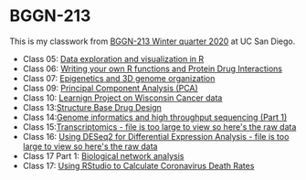 # BGGN-213


This is my classwork from [BGGN-213 Winter quarter 2020](https://bioboot.github.io/bggn213_W20/) at UC San Diego.

- Class 05: [Data exploration and visualization in R](https://github.com/emtrujillo-lab/bggn213/blob/master/Class05/class05/Class-05.md)
- Class 06: [Writing your own R functions and Protein Drug Interactions](https://github.com/emtrujillo-lab/bggn213/blob/master/Class06/class_6/Class-6-hw.md)
- Class 07: [Epigenetics and 3D genome organization](https://github.com/emtrujillo-lab/bggn213/blob/master/class%2007/class7%20updated/class07-updated.md)
- Class 09: [Principal Component Analysis (PCA)](https://github.com/emtrujillo-lab/bggn213/blob/master/Class09/Class9/Class9-updated.md)
- Class 10: [Learnign Project on Wisconsin Cancer data](https://github.com/emtrujillo-lab/bggn213/blob/master/Class10/class%2010%20updated/class-10-updated.md)
- Class 13:[Structure Base Drug Design](https://github.com/emtrujillo-lab/bggn213/blob/master/class13/class13/class13.md)
- Class 14:[Genome informatics and high throughput sequencing (Part 1)](https://github.com/emtrujillo-lab/bggn213/blob/master/class13/class13/class13.md)
- Class 15:[Transcriptomics - file is too large to view so here's the raw data](https://raw.githubusercontent.com/emtrujillo-lab/bggn213/master/class15/class15/class15.md)
- Class 16: [Using DESeq2 for Differential Expression Analysis - file is too large to view so here's the raw data](https://raw.githubusercontent.com/emtrujillo-lab/bggn213/master/Class16/class16/Class16.md)
- Class 17 Part 1: [Biological network analysis](https://github.com/emtrujillo-lab/bggn213/blob/master/class17/class17/class17%20part%201/class17-part-1.md)
- Class 17: [Using RStudio to Calculate Coronavirus Death Rates](https://github.com/emtrujillo-lab/bggn213/blob/master/class17/class17/class17.md)



